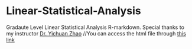 # Linear-Statistical-Analysis
Gradaute Level Linear Statistical Analysis
R-markdown. 
Special thanks to my instructor [Dr. Yichuan Zhao](https://scholar.google.com/citations?user=7bkblcwAAAAJ&hl=en)
//You can access the html file through [this link](https://elfkr7.github.io/Linear-Statistical-Analysis/)
